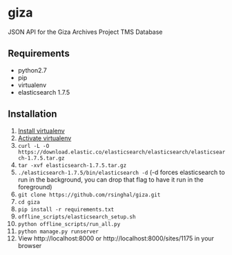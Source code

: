 # giza
JSON API for the Giza Archives Project TMS Database

## Requirements
* python2.7
* pip
* virtualenv
* elasticsearch 1.7.5

## Installation
1. [Install virtualenv](https://virtualenv.pypa.io/en/latest/installation.html)
2. [Activate virtualenv](https://virtualenv.pypa.io/en/latest/userguide.html)
3. `curl -L -O https://download.elastic.co/elasticsearch/elasticsearch/elasticsearch-1.7.5.tar.gz`
4. `tar -xvf elasticsearch-1.7.5.tar.gz`
5. `./elasticsearch-1.7.5/bin/elasticsearch -d` (-d forces elasticsearch to run in the background, you can drop that flag to have it run in the foreground)
6. `git clone https://github.com/rsinghal/giza.git`
7. `cd giza`
8. `pip install -r requirements.txt`
9. `offline_scripts/elasticsearch_setup.sh`
10. `python offline_scripts/run_all.py`
11. `python manage.py runserver`
12. View http://localhost:8000 or http://localhost:8000/sites/1175 in your browser
